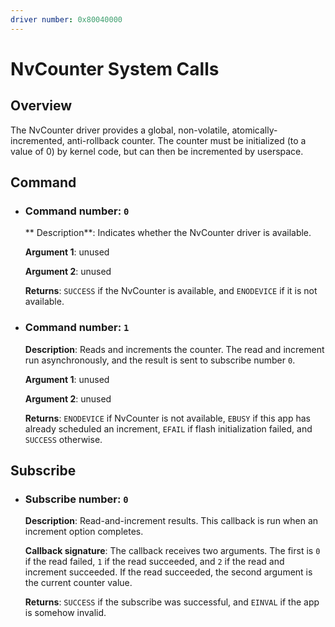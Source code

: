 ```yaml
---
driver number: 0x80040000
---
```


NvCounter System Calls
======================

## Overview

The NvCounter driver provides a global, non-volatile, atomically-incremented,
anti-rollback counter. The counter must be initialized (to a value of 0) by
kernel code, but can then be incremented by userspace.

## Command

  * ### Command number: `0`

    ** Description**: Indicates whether the NvCounter driver is available.

    **Argument 1**: unused

    **Argument 2**: unused

    **Returns**: `SUCCESS` if the NvCounter is available, and `ENODEVICE` if it
    is not available.

  * ### Command number: `1`

    **Description**: Reads and increments the counter. The read and increment
    run asynchronously, and the result is sent to subscribe number `0`.

    **Argument 1**: unused

    **Argument 2**: unused

    **Returns**: `ENODEVICE` if NvCounter is not available, `EBUSY` if this app
    has already scheduled an increment, `EFAIL` if flash initialization failed,
    and `SUCCESS` otherwise.

## Subscribe

  * ### Subscribe number: `0`

    **Description**: Read-and-increment results. This callback is run when an
    increment option completes.

    **Callback signature**: The callback receives two arguments. The first is
    `0` if the read failed, `1` if the read succeeded, and `2` if the read and
    increment succeeded. If the read succeeded, the second argument is the
    current counter value.

    **Returns**: `SUCCESS` if the subscribe was successful, and `EINVAL` if the
    app is somehow invalid.

